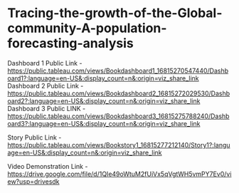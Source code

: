 # Tracing-the-growth-of-the-Global-community-A-population-forecasting-analysis

Dashboard 1 Public Link - https://public.tableau.com/views/Bookdashboard1_16815270547440/Dashboard1?:language=en-US&:display_count=n&:origin=viz_share_link
Dashboard 2 Public Link - https://public.tableau.com/views/Bookdashboard2_16815272029530/Dashboard2?:language=en-US&:display_count=n&:origin=viz_share_link
Dashboard 3 Public LINK - https://public.tableau.com/views/Bookdashboard3_16815275788240/Dashboard3?:language=en-US&:display_count=n&:origin=viz_share_link

Story Public Link - https://public.tableau.com/views/Bookstory1_16815277212140/Story1?:language=en-US&:display_count=n&:origin=viz_share_link

Video Demonstration Link - https://drive.google.com/file/d/1QIe49oWtuM2fUiVx5qVgtWH5vmPY7Ev0/view?usp=drivesdk
